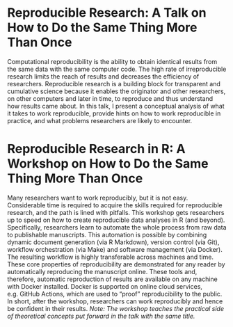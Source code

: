 
<!-- README.md is generated from README.Rmd. Please edit that file -->

# Reproducible Research: A Talk on How to Do the Same Thing More Than Once

Computational reproducibility is the ability to obtain identical results
from the same data with the same computer code. The high rate of
irreproducible research limits the reach of results and decreases the
efficiency of researchers. Reproducible research is a building block for
transparent and cumulative science because it enables the originator and
other researchers, on other computers and later in time, to reproduce
and thus understand how results came about. In this talk, I present a
conceptual analysis of what it takes to work reproducible, provide hints
on how to work reproducible in practice, and what problems researchers
are likely to encounter.

# Reproducible Research in R: A Workshop on How to Do the Same Thing More Than Once

Many researchers want to work reproducibly, but it is not easy.
Considerable time is required to acquire the skills required for
reproducible research, and the path is lined with pitfalls. This
workshop gets researchers up to speed on how to create reproducible data
analyses in R (and beyond). Specifically, researchers learn to automate
the whole process from raw data to publishable manuscripts. This
automation is possible by combining dynamic document generation (via R
Markdown), version control (via Git), workflow orchestration (via Make)
and software management (via Docker). The resulting workflow is highly
transferable across machines and time. These core properties of
reproducibility are demonstrated for any reader by automatically
reproducing the manuscript online. These tools and, therefore, automatic
reproduction of results are available on any machine with Docker
installed. Docker is supported on online cloud services, e.g. GitHub
Actions, which are used to “proof” reproducibility to the public. In
short, after the workshop, researchers can work reproducibly and hence
be confident in their results. *Note: The workshop teaches the practical
side of theoretical concepts put forward in the talk with the same
title.*

